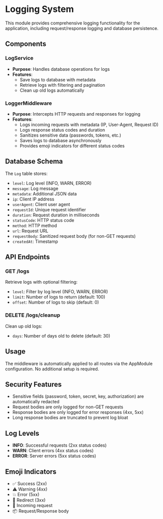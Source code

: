 # Logging System

This module provides comprehensive logging functionality for the application, including request/response logging and database persistence.

## Components

### LogService
- **Purpose**: Handles database operations for logs
- **Features**:
  - Save logs to database with metadata
  - Retrieve logs with filtering and pagination
  - Clean up old logs automatically

### LoggerMiddleware
- **Purpose**: Intercepts HTTP requests and responses for logging
- **Features**:
  - Logs incoming requests with metadata (IP, User-Agent, Request ID)
  - Logs response status codes and duration
  - Sanitizes sensitive data (passwords, tokens, etc.)
  - Saves logs to database asynchronously
  - Provides emoji indicators for different status codes

## Database Schema

The `Log` table stores:
- `level`: Log level (INFO, WARN, ERROR)
- `message`: Log message
- `metadata`: Additional JSON data
- `ip`: Client IP address
- `userAgent`: Client user agent
- `requestId`: Unique request identifier
- `duration`: Request duration in milliseconds
- `statusCode`: HTTP status code
- `method`: HTTP method
- `url`: Request URL
- `requestBody`: Sanitized request body (for non-GET requests)
- `createdAt`: Timestamp

## API Endpoints

### GET /logs
Retrieve logs with optional filtering:
- `level`: Filter by log level (INFO, WARN, ERROR)
- `limit`: Number of logs to return (default: 100)
- `offset`: Number of logs to skip (default: 0)

### DELETE /logs/cleanup
Clean up old logs:
- `days`: Number of days old to delete (default: 30)

## Usage

The middleware is automatically applied to all routes via the AppModule configuration. No additional setup is required.

## Security Features

- Sensitive fields (password, token, secret, key, authorization) are automatically redacted
- Request bodies are only logged for non-GET requests
- Response bodies are only logged for error responses (4xx, 5xx)
- Long response bodies are truncated to prevent log bloat

## Log Levels

- **INFO**: Successful requests (2xx status codes)
- **WARN**: Client errors (4xx status codes)
- **ERROR**: Server errors (5xx status codes)

## Emoji Indicators

- ✅ Success (2xx)
- ⚠️ Warning (4xx)
- 💥 Error (5xx)
- 🔄 Redirect (3xx)
- 🚀 Incoming request
- 📦 Request/Response body
